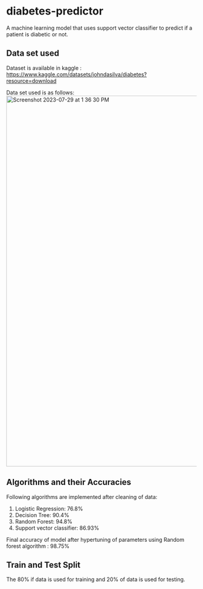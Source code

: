 # diabetes-predictor
A machine learning model that uses support vector classifier to predict if a patient is diabetic or not.
## Data set used
Dataset is available in kaggle : https://www.kaggle.com/datasets/johndasilva/diabetes?resource=download

Data set used is as follows:
<img width="981" alt="Screenshot 2023-07-29 at 1 36 30 PM" src="https://github.com/tusharchoudhary21/diabetes-predictor/assets/108145876/d93bc182-e0fd-46e1-9f47-855328389d7c">
## Algorithms and their Accuracies
Following algorithms are implemented after cleaning of data:
1. Logistic Regression: 76.8%
2. Decision Tree: 90.4%
3. Random Forest: 94.8%
4. Support vector classifier: 86.93%

Final accuracy of model after hypertuning of parameters using Random forest algorithm : 98.75%
## Train and Test Split
The 80% if data is used for training and 20% of data is used for testing.
